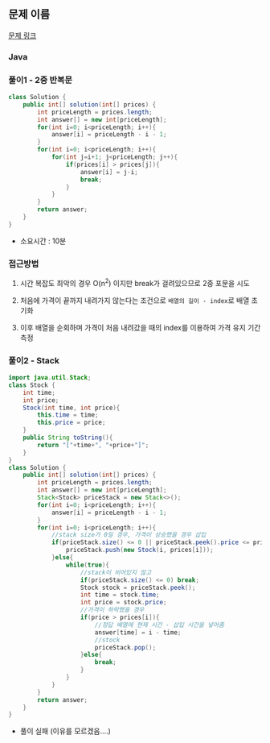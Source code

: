 ## 문제 이름

[문제 링크](https://programmers.co.kr/learn/courses/30/lessons/42584)

### Java

### 풀이1 - 2중 반복문

```java
class Solution {
    public int[] solution(int[] prices) {
        int priceLength = prices.length;
        int answer[] = new int[priceLength];
        for(int i=0; i<priceLength; i++){
            answer[i] = priceLength - i - 1;
        }
        for(int i=0; i<priceLength; i++){
            for(int j=i+1; j<priceLength; j++){
                if(prices[i] > prices[j]){
                    answer[i] = j-i;
                    break;
                }
            }
        }
        return answer;
    }
}
```

- 소요시간 : 10분

### 접근방법

1. 시간 복잡도 최악의 경우 O(n<sup>2</sup>) 이지만 break가 걸려있으므로 2중 포문을 시도

2. 처음에 가격이 끝까지 내려가지 않는다는 조건으로 `배열의 길이 - index`로 배열 초기화

3. 이후 배열을 순회하며 가격이 처음 내려갔을 때의 index를 이용하여 가격 유지 기간 측정

### 풀이2 - Stack

```java
import java.util.Stack;
class Stock {
    int time;
    int price;
    Stock(int time, int price){
        this.time = time;
        this.price = price;
    }
    public String toString(){
        return "["+time+", "+price+"]";
    }
}
class Solution {
    public int[] solution(int[] prices) {
        int priceLength = prices.length;
        int answer[] = new int[priceLength];
        Stack<Stock> priceStack = new Stack<>();
        for(int i=0; i<priceLength; i++){
            answer[i] = priceLength - i - 1;
        }
        for(int i=0; i<priceLength; i++){
            //stack size가 0일 경우, 가격이 상승했을 경우 삽입
            if(priceStack.size() <= 0 || priceStack.peek().price <= prices[i]){
                priceStack.push(new Stock(i, prices[i]));
            }else{
                while(true){
                    //stack이 비어있지 않고
                    if(priceStack.size() <= 0) break;
                    Stock stock = priceStack.peek();
                    int time = stock.time;
                    int price = stock.price;
                    //가격이 하락했을 경우
                    if(price > prices[i]){
                        //정답 배열에 현재 시간 - 삽입 시간을 넣어줌
                        answer[time] = i - time;
                        //stock
                        priceStack.pop();
                    }else{
                        break;
                    }
                }
            }
        }
        return answer;
    }
}
```

- 풀이 실패 (이유를 모르겠음....)
